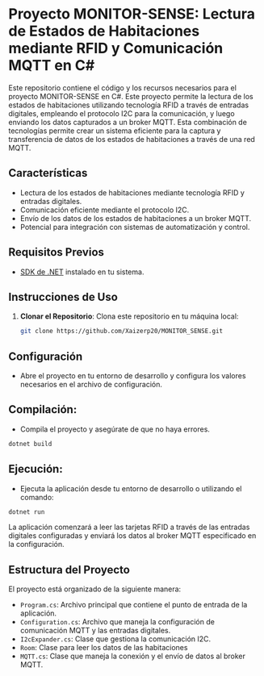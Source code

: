 # Proyecto MONITOR-SENSE: Lectura de Estados de Habitaciones mediante RFID y Comunicación MQTT en C#

Este repositorio contiene el código y los recursos necesarios para el proyecto MONITOR-SENSE en C#. Este proyecto permite la lectura de los estados de habitaciones utilizando tecnología RFID a través de entradas digitales, empleando el protocolo I2C para la comunicación, y luego enviando los datos capturados a un broker MQTT. Esta combinación de tecnologías permite crear un sistema eficiente para la captura y transferencia de datos de los estados de habitaciones a través de una red MQTT.

## Características

- Lectura de los estados de habitaciones mediante tecnología RFID y entradas digitales.
- Comunicación eficiente mediante el protocolo I2C.
- Envío de los datos de los estados de habitaciones a un broker MQTT.
- Potencial para integración con sistemas de automatización y control.
  
## Requisitos Previos

- [SDK de .NET](https://dotnet.microsoft.com/download/dotnet) instalado en tu sistema.

## Instrucciones de Uso

1. **Clonar el Repositorio**: Clona este repositorio en tu máquina local:

   ```bash
   git clone https://github.com/Xaizerp20/MONITOR_SENSE.git


## Configuración 
  - Abre el proyecto en tu entorno de desarrollo y configura los valores necesarios en el archivo de configuración.

## Compilación: 
  - Compila el proyecto y asegúrate de que no haya errores.
  ```bash
  dotnet build
  ```

## Ejecución: 
  - Ejecuta la aplicación desde tu entorno de desarrollo o utilizando el comando:
  ```bash
  dotnet run
  ```
La aplicación comenzará a leer las tarjetas RFID a través de las entradas digitales configuradas y enviará los datos al broker MQTT especificado en la configuración.

## Estructura del Proyecto

El proyecto está organizado de la siguiente manera:

- `Program.cs`: Archivo principal que contiene el punto de entrada de la aplicación.
- `Configuration.cs`: Archivo que maneja la configuración de comunicación MQTT y las entradas digitales.
- `I2cExpander.cs`: Clase que gestiona la comunicación I2C.
- `Room`: Clase para leer los datos de las habitaciones
- `MQTT.cs`: Clase que maneja la conexión y el envío de datos al broker MQTT.
